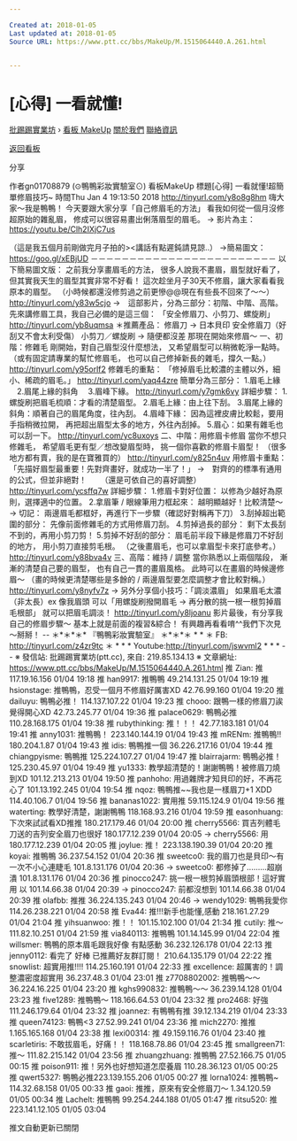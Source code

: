 ```yaml
---

Created at: 2018-01-05
Last updated at: 2018-01-05
Source URL: https://www.ptt.cc/bbs/MakeUp/M.1515064440.A.261.html


---
```


# [心得] 一看就懂!


[批踢踢實業坊](https://www.ptt.cc/) › [看板 MakeUp](https://www.ptt.cc/bbs/MakeUp/index.html) [關於我們](https://www.ptt.cc/about.html) [聯絡資訊](https://www.ptt.cc/contact.html)

[返回看板](https://www.ptt.cc/bbs/MakeUp/index.html)

分享

作者gn01708879 (⊙鴨鴨彩妝實驗室⊙)
看板MakeUp
標題\[心得\] 一看就懂!超簡單修眉技巧~
時間Thu Jan 4 19:13:50 2018
<http://tinyurl.com/y8o8g8hm> 嗨大家～我是鴨鴨！ 今天要跟大家分享「自己修眉毛的方法」 看我如何從一個月沒修超原始的雜亂眉， 修成可以很容易畫出俐落眉型的眉毛。 → 影片為主：<https://youtu.be/Clh2IXjC7us>

（這是我五個月前剛做完月子拍的><講話有點遲鈍請見諒..） →簡易圖文：<https://goo.gl/xEBjUD> －－－－－－－－－－－－－－－－－－－－－－－－ 以下簡易圖文版： 之前我分享畫眉毛的方法， 很多人說我不畫眉，眉型就好看了， 但其實我天生的眉型其實非常不好看！ 這次趁坐月子30天不修眉，讓大家看看我原本的眉型。 （小時候都還沒修剪過之前更慘@@現在有些長不回來了～～） <http://tinyurl.com/y83w5cjo> →　這部影片，分為三部分：初階、中階、高階。 先來講修眉工具，我自己必備的是這三個： 「安全修眉刀、小剪刀、螺旋刷」 <http://tinyurl.com/yb8uqmsa> ＊推薦產品： 修眉刀 → 日本貝印 安全修眉刀（好刮又不會太利受傷） 小剪刀／螺旋刷 → 隨便都沒差 那現在開始來修眉～ 一、初階：修雜毛 剛開始，對自己眉型沒什麼想法， 又希望眉型可以稍微乾淨一點時。 （或有固定請專業的幫忙修眉毛， 也可以自己修掉新長的雜毛，撐久一點。） <http://tinyurl.com/y95orlf2> 修雜毛的重點： 「修掉眉毛比較濃的主體以外，細小、稀疏的眉毛。」 <http://tinyurl.com/yaq44zre> 簡單分為三部分： 1.眉毛上緣 　2.眉尾上緣的斜角 　3.眉峰下緣。 <http://tinyurl.com/y7gmk6vy> 詳細步驟： 1.螺旋刷把眉毛梳順：才看的清楚眉型。 2.眉毛上緣：由上往下刮。 3.眉尾上緣的斜角：順著自己的眉尾角度，往內刮。 4.眉峰下緣： 因為這裡皮膚比較鬆，要用手指稍微拉開， 再把超出眉型太多的地方，外往內刮掉。 5.眉心：如果有雜毛也可以刮一下。 <http://tinyurl.com/yc8uxoys> 二、中階：用修眉卡修眉 當你不想只修雜毛， 希望眉毛更有型／想改變眉型時， 挑一個你喜歡的修眉卡眉型！ （很多地方都有賣，我的是在寶雅買的） <http://tinyurl.com/y825n4uv> 用修眉卡重點： 「先描好眉型最重要！先對齊畫好，就成功一半了！」 →　對齊的的標準有通用的公式，但並非絕對！ 　　（還是可依自己的喜好調整） <http://tinyurl.com/ycsffq7w> 詳細步驟： 1.修眉卡對好位置： 以修為少越好為原則，選擇適中的位置。 2.拿眉筆 / 眼線筆用力框起來： 越明顯越好！比較清楚～ → 切記： 兩邊眉毛都框好，再進行下一步驟（確認好對稱再下刀） 3.刮掉超出範圍的部分： 先像前面修雜毛的方式用修眉刀刮。 4.剪掉過長的部分： 剩下太長刮不到的，再用小剪刀剪！ 5.剪掉不好刮的部分： 眉毛前半段下緣是修眉刀不好刮的地方， 用小剪刀直接剪毛根。 （之後畫眉毛，也可以拿眉型卡來打底參考。） <http://tinyurl.com/y88bva4v> 三、高階：維持 / 調整 當你熟悉以上兩個階段， 漸漸的清楚自己要的眉型， 也有自己一貫的畫眉風格。 此時可以在畫眉的時候邊修眉～ （畫的時候更清楚哪些是多餘的 / 兩邊眉型要怎麼調整才會比較對稱。） <http://tinyurl.com/y8nyfv7z> → 另外分享個小技巧：「調淡濃眉」 如果眉毛太濃（非太長）ex 像我眉頭 可以「用螺旋刷撥開眉毛 → 再分散的挑一根一根剪掉眉毛根部」 就可以把眉毛調淡！ <http://tinyurl.com/y8ljoanu> 影片最後，有分享我自己的修眉步驟～ 基本上就是前面的複習&綜合！ 有興趣再看看唷^^我們下次見～掰掰！ -- ＊\*＊\*＊\* 『鴨鴨彩妝實驗室』 ＊\*＊\*＊ \* \* ＊ FB: <http://tinyurl.com/z4zr9tc> ＊ \* \* \* Youtube:<http://tinyurl.com/jswvml2> \* \* \* \-- ※ 發信站: 批踢踢實業坊(ptt.cc), 來自: 219.85.134.13 ※ 文章網址: <https://www.ptt.cc/bbs/MakeUp/M.1515064440.A.261.html>
推 Zian: 推 117.19.16.156 01/04 19:18
推 han9917: 推鴨鴨 49.214.131.25 01/04 19:19
推 hsionstage: 推鴨鴨，忍受一個月不修眉好厲害XD 42.76.99.160 01/04 19:20
推 dailuyu: 鴨鴨必推！ 114.137.107.22 01/04 19:23
推 chooo: 跟鴨一樣的修眉刀誒 覺得開心XD 42.73.245.77 01/04 19:36
推 palace0629: 鴨鴨必推 110.28.168.175 01/04 19:38
推 rubythinking: 推！！！ 42.77.183.181 01/04 19:41
推 anny1031: 推鴨鴨！ 223.140.144.19 01/04 19:43
推 mRENm: 推鴨鴨!! 180.204.1.87 01/04 19:43
推 idis: 鴨鴨推一個 36.226.217.16 01/04 19:44
推 chiangpyisme: 鴨鴨推 125.224.107.27 01/04 19:47
推 blairrajarm: 鴨鴨必推！ 125.230.45.97 01/04 19:49
推 yu1333: 教學超清楚的！謝謝鴨鴨！被修眉刀燒到XD 101.12.213.213 01/04 19:50
推 panhoho: 用過雜牌才知貝印的好，不再花心了 101.13.192.245 01/04 19:54
推 nqoz: 鴨鴨推~~我也是一樣眉刀+1 XDD 114.40.106.7 01/04 19:56
推 bananas1022: 實用推 59.115.124.9 01/04 19:56
推 waterting: 教學好清楚，謝謝鴨鴨 118.168.93.216 01/04 19:59
推 easonhuang: 下次來試試看XD推推 180.217.179.46 01/04 20:00
推 cherry5566: 買吉列體毛刀送的吉列安全眉刀也很好 180.177.12.239 01/04 20:05
→ cherry5566: 用 180.177.12.239 01/04 20:05
推 joylue: 推！ 223.138.190.39 01/04 20:20
推 koyai: 推鴨鴨 36.237.54.152 01/04 20:36
推 sweetco0: 我的眉刀也是貝印～有一次不小心連睫毛 101.8.131.176 01/04 20:36
→ sweetco0: 都修掉了.........超崩潰 101.8.131.176 01/04 20:36
推 pinocco247: 挑一根一根剪掉眉頭根部！這好實用 以 101.14.66.38 01/04 20:39
→ pinocco247: 前都沒想到 101.14.66.38 01/04 20:39
推 olafbb: 推推 36.224.135.243 01/04 20:46
→ wendy1029: 鴨鴨我愛你 114.26.238.221 01/04 20:58
推 Eva44: 推!!!新手也能懂,感動 218.161.27.29 01/04 21:04
推 yihsuanwoo: 推！！ 101.15.102.100 01/04 21:34
推 cutily: 推～ 111.82.10.251 01/04 21:59
推 via840113: 推鴨鴨 101.14.145.99 01/04 22:04
推 willsmer: 鴨鴨的原本眉毛跟我好像 有點感動 36.232.126.178 01/04 22:13
推 jenny0112: 看完了 好棒 已推薦好友群訂閱！ 210.64.135.179 01/04 22:22
推 snowlist: 超實用推!!!! 114.25.160.191 01/04 22:33
推 excellence: 超厲害的！調整濃密度超實用 36.237.48.3 01/04 23:01
推 z7708802002: 推鴨鴨～～ 36.224.16.225 01/04 23:20
推 kghs990832: 推鴨鴨～～ 36.239.14.128 01/04 23:23
推 five1289: 推鴨鴨～ 118.166.64.53 01/04 23:32
推 pro2468: 好強 111.246.179.64 01/04 23:32
推 joannez: 有鴨鴨有推 39.12.134.219 01/04 23:33
推 queen74123: 鴨鴨<3 27.52.99.241 01/04 23:36
推 mich2270: 推推 1.165.165.168 01/04 23:38
推 lexi00314: 推 49.159.116.76 01/04 23:40
推 scarletiris: 不敢拔眉毛，好痛！！ 118.168.78.86 01/04 23:45
推 smallgreen71: 推～ 111.82.215.142 01/04 23:56
推 zhuangzhuang: 推鴨鴨 27.52.166.75 01/05 00:15
推 poison911: 推！另外也好想知道怎麼養眉 110.28.36.123 01/05 00:25
推 qwert5327: 鴨鴨必推223.139.155.206 01/05 00:27
推 lorna1024: 推鴨鴨~ 114.32.68.158 01/05 00:33
推 gaoi: 推推，原來有安全修眉刀～ 1.34.120.59 01/05 00:34
推 Lachelt: 推鴨鴨 99.254.244.188 01/05 01:47
推 ritsu520: 推 223.141.12.105 01/05 03:04

推文自動更新已關閉

